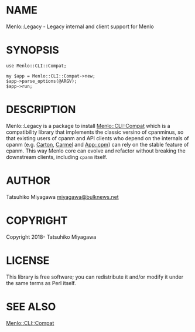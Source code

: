 # NAME

Menlo::Legacy - Legacy internal and client support for Menlo

# SYNOPSIS

    use Menlo::CLI::Compat;

    my $app = Menlo::CLI::Compat->new;
    $app->parse_options(@ARGV);
    $app->run;

# DESCRIPTION

Menlo::Legacy is a package to install [Menlo::CLI::Compat](https://metacpan.org/pod/Menlo::CLI::Compat) which is a
compatibility library that implements the classic versino of
cpanminus, so that existing users of cpanm and API clients who depend
on the internals of cpanm (e.g. [Carton](https://metacpan.org/pod/Carton), [Carmel](https://metacpan.org/pod/Carmel) and [App::cpm](https://metacpan.org/pod/App::cpm))
can rely on the stable feature of cpanm. This way Menlo core can
evolve and refactor without breaking the downstream clients, including
`cpanm` itself.

# AUTHOR

Tatsuhiko Miyagawa <miyagawa@bulknews.net>

# COPYRIGHT

Copyright 2018- Tatsuhiko Miyagawa

# LICENSE

This library is free software; you can redistribute it and/or modify
it under the same terms as Perl itself.

# SEE ALSO

[Menlo::CLI::Compat](https://metacpan.org/pod/Menlo::CLI::Compat)
